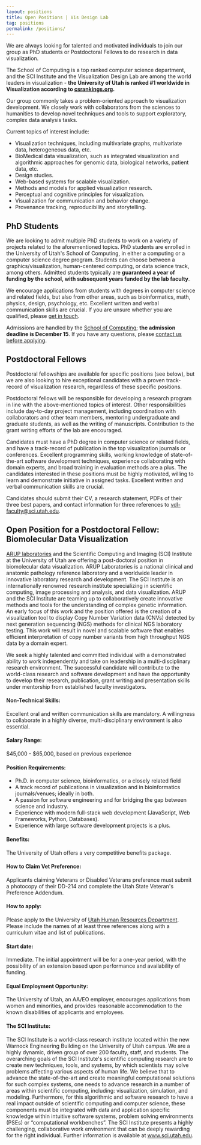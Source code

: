 ```yaml
---
layout: positions
title: Open Positions | Vis Design Lab
tag: positions
permalink: /positions/
---
```


We are always looking for talented and motivated individuals to join our group as PhD students or Postdoctoral Fellows to do research in data visualization. 

The School of Computing is a top ranked computer science department, and the SCI Institute and the Visualization Design Lab are among the world leaders in visualization - **the University of Utah is ranked #1 worldwide in Visualization according to [csrankings.org](htpp://csrankings.org).** 

Our group commonly takes a problem-oriented approach to visualization development. We closely work with collaborators from the sciences to humanities to develop novel techniques and tools to support exploratory, complex data analysis tasks.

Current topics of interest include: 

 * Visualization techniques, including multivariate graphs, multivariate data, heterogeneous data, etc.
 * BioMedical data visualization, such as integrated visualization and algorithmic approaches for genomic data, biological networks, patient data, etc.
 * Design studies.
 * Web-based systems for scalable visualization.
 * Methods and models for applied visualization research.
 * Perceptual and cognitive principles for visualization.
 * Visualization for communication and behavior change.
 * Provenance tracking, reproducibility and storytelling. 


## PhD Students

We are looking to admit multiple PhD students to work on a variety of projects related to the aforementioned topics. PhD students are enrolled in the University of Utah's School of Computing, in either a computing or a computer science degree program. Students can choose between a graphics/visualization, human-centered computing, or data science track, among others. Admitted students typically are **guaranteed a year of funding by the school, with subsequent years funded by the lab faculty**. 

We encourage applications from students with degrees in computer science and related fields, but also from other areas, such as bioinformatics, math, physics, design, psychology, etc. Excellent written and verbal communication skills are crucial. If you are unsure whether you are qualified, please [get in touch](mailto:vdl-faculty@sci.utah.edu).  

Admissions are handled by the [School of Computing](http://www.cs.utah.edu/graduate/admissions/); **the admission deadline is December 15**. If you have any questions, please [contact us before applying](mailto:vdl-faculty@sci.utah.edu).  

## Postdoctoral Fellows

Postdoctoral fellowships are available for specific positions (see below), but we are also looking to hire exceptional candidates with a proven track-record of visualization research, regardless of these specific positions. 

Postdoctoral fellows will be responsible for developing a research program in line with the above-mentioned topics of interest. Other responsibilities include day-to-day project management, including coordination with collaborators and other team members, mentoring undergraduate and graduate students, as well as the writing of manuscripts. Contribution to the grant writing efforts of the lab are encouraged.

Candidates must have a PhD degree in computer science or related fields, and have a track-record of publication in the top visualization journals or conferences. Excellent programming skills, working knowledge of state-of-the-art software development techniques, experience collaborating with domain experts, and broad training in evaluation methods are a plus. The candidates interested in these positions must be highly motivated, willing to learn and demonstrate initiative in assigned tasks. Excellent written and verbal communication skills are crucial.

Candidates should submit their CV, a research statement, PDFs of their three best papers, and contact information for three references to [vdl-faculty@sci.utah.edu](mailto:vdl-faculty@sci.utah.edu).

## Open Position for a Postdoctoral Fellow: Biomolecular Data Visualization

[ARUP laboratories](https://www.aruplab.com/) and the Scientific Computing and Imaging (SCI) Institute at the University of Utah are offering a post-doctoral position in biomolecular data visualization. ARUP Laboratories is a national clinical and anatomic pathology reference laboratory and a worldwide leader in innovative laboratory research and development. The SCI Institute is an internationally renowned research institute specializing in scientific computing, image processing and analysis, and data visualization. ARUP and the SCI Institute are teaming up to collaboratively create innovative methods and tools for the understanding of complex genetic information. An early focus of this work and the position offered is the creation of a visualization tool to display Copy Number Variation data (CNVs) detected by next generation sequencing (NGS) methods for clinical NGS laboratory testing. This work will result in novel and scalable software that enables efficient interpretation of copy number variants from high throughput NGS data by a domain expert.   
                    
We seek a highly talented and committed individual with a demonstrated ability to work independently and take on leadership in a multi-disciplinary research environment. The successful candidate will contribute to the world-class research and software development and have the opportunity to develop their research, publication, grant writing and presentation skills under mentorship from established faculty investigators. 
                   
#### Non-Technical Skills:
                   
Excellent oral and written communication skills are mandatory.  A willingness to collaborate in a highly diverse, multi-disciplinary environment is also essential.
                   
#### Salary Range: 
$45,000 - $65,000, based on previous experience
                   
#### Position Requirements:
 * Ph.D. in computer science, bioinformatics, or a closely related field
 * A track record of publications in visualization and in bioinformatics journals/venues; ideally in both.
 * A passion for software engineering and for bridging the gap between science and industry.
 * Experience with modern full-stack web development (JavaScript, Web Frameworks, Python, Databases).
 * Experience with large software development projects is a plus.
  
#### Benefits:
The University of Utah offers a very competitive benefits package.
                   
#### How to Claim Vet Preference:

Applicants claiming Veterans or Disabled Veterans preference must submit a photocopy of their DD-214 and complete the Utah State Veteran's Preference Addendum.

#### How to apply: 
Please apply to the University of [Utah Human Resources Department](www.hr.utah.edu/careers).  Please include the names of at least three references along with a curriculum vitae and list of publications.

#### Start date: 
Immediate. The initial appointment will be for a one-year period, with the possibility of an extension based upon performance and availability of funding.


#### Equal Employment Opportunity:

The University of Utah, an AA/EO employer, encourages applications from women and minorities, and provides reasonable accommodation to the known disabilities of applicants and employees.
                   
#### The SCI Institute: 

The SCI Institute is a world-class research institute located within the new Warnock Engineering Building on the University of Utah campus.  We are a highly dynamic, driven group of over 200 faculty, staff, and students. The overarching goals of the SCI Institute's scientific computing research are to create new techniques, tools, and systems, by which scientists may solve problems affecting various aspects of human life. We believe that to advance the state-of-the-art and create meaningful computational solutions for such complex systems, one needs to advance research in a number of areas within scientific computing, including: visualization, simulation, and modeling. Furthermore, for this algorithmic and software research to have a real impact outside of scientific computing and computer science, these components must be integrated with data and application specific knowledge within intuitive software systems, problem solving environments (PSEs) or “computational workbenches”.  The SCI Institute presents a highly challenging, collaborative work environment that can be deeply rewarding for the right individual.  Further information is available at www.sci.utah.edu.

